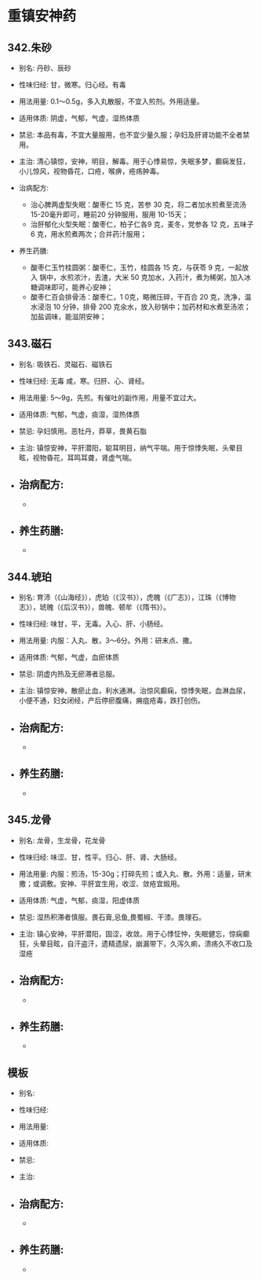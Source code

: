 # 重镇安神药

## 342.朱砂

- 别名: 丹砂、辰砂
- 性味归经: 甘，微寒。归心经。有毒
- 用法用量: 0.1～0.5g，多入丸散服，不宜入煎剂。外用适量。
- 适用体质: 阴虚，气郁，气虚，湿热体质
- 禁忌: 本品有毒，不宜大量服用，也不宜少量久服；孕妇及肝肾功能不全者禁用。

- 主治: 清心镇惊，安神，明目，解毒。用于心悸易惊，失眠多梦，癫痫发狂，小儿惊风，视物昏花，口疮，喉痹，疮疡肿毒。
- 治病配方: 
  - 治心脾两虚型失眠：酸枣仁 15 克，苦参 30 克，将二者加水煎煮至流汤 15-20毫升即可，睡前20 分钟服用，服用 10-15天；
  - 治肝郁化火型失眠：酸枣仁，柏子仁各9 克，麦冬，党参各 12 克，五味子6 克，用水煎煮两次；合并药汁服用；
  
- 养生药膳: 
  - 酸枣仁玉竹桂圆粥：酸枣仁，玉竹，桂圆各 15 克，与茯苓 9 克，一起放入 锅中，水煎浓汁，去渣，大米 50 克加水，入药汁，煮为稀粥，加入冰糖调味即可，能养心安神；
  - 酸枣仁百会排骨汤：酸枣仁，1 0克，略微压碎，干百合 20 克，洗净，温水浸泡 10 分钟，排骨 200 克氽水，放入砂锅中；加药材和水煮至汤浓；加盐调味，能滋阴安神；

## 343.磁石

- 别名: 吸铁石、灵磁石、磁铁石
- 性味归经: 无毒 咸，寒。归肝、心、肾经。
- 用法用量: 5～9g，先煎。有催吐的副作用，用量不宜过大。
- 适用体质: 气郁，气虚，痰湿，湿热体质
- 禁忌: 孕妇慎用。恶牡丹，莽草，畏黄石脂

- 主治: 镇惊安神，平肝潜阳，聪耳明目，纳气平喘。用于惊悸失眠，头晕目眩，视物昏花，耳鸣耳聋，肾虚气喘。
- 治病配方: 
  - 
  - 
  
- 养生药膳: 
  - 
  - 


## 344.琥珀

- 别名: 育沛（《山海经》），虎珀（《汉书》），虎魄（《广志》），江珠（《博物志》），琥魄（《后汉书》），兽魄、顿牟（《隋书》）。
- 性味归经: 味甘，平，无毒。入心、肝、小肠经。
- 用法用量: 内服：入丸、散，3～6分。外用：研末点、撒。
- 适用体质: 气郁，气虚，血瘀体质
- 禁忌: 阴虚内热及无瘀滞者忌服。

- 主治: 镇惊安神，散瘀止血，利水通淋。治惊风癫痫，惊悸失眠，血淋血尿，小便不通，妇女闭经，产后停瘀腹痛，痈疽疮毒，跌打创伤。
- 治病配方: 
  - 
  - 
  
- 养生药膳: 
  - 
  - 


## 345.龙骨

- 别名: 龙骨，生龙骨，花龙骨
- 性味归经: 味涩、甘，性平。归心、肝、肾、大肠经。
- 用法用量: 内服：煎汤，15-30g；打碎先煎；或入丸、散。外用：适量，研末撒；或调敷。安神、平肝宜生用，收涩、敛疮宜煅用。
- 适用体质: 气虚，气郁，痰湿，阳虚体质
- 禁忌: 湿热积滞者慎服。畏石膏,忌鱼,畏蜀椒、干漆。畏理石。

- 主治: 镇心安神，平肝潜阳，固涩，收敛。用于心悸怔忡，失眠健忘，惊痫癫狂，头晕目眩，自汗盗汗，遗精遗尿，崩漏带下，久泻久痢，溃疡久不收口及湿疮
- 治病配方: 
  - 
  - 
  
- 养生药膳: 
  - 
  - 





## 模板

- 别名: 
- 性味归经: 
- 用法用量: 
- 适用体质: 
- 禁忌: 

- 主治: 
- 治病配方: 
  - 
  - 
  
- 养生药膳: 
  - 
  - 


